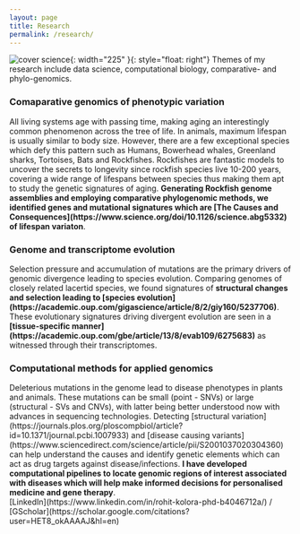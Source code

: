 ```yaml
---
layout: page
title: Research
permalink: /research/
---
```


![cover science](../images/science_cover.jpg){: width="225" }{: style="float: right"}
Themes of my research include data science, computational biology, comparative- and phylo-genomics.

<h3>Comaparative genomics of phenotypic variation</h3>
All living systems age with passing time, making aging an interestingly common phenomenon across the tree of life. In animals, maximum lifespan is usually similar to body size. However, there are a few exceptional species which defy this pattern such as Humans, Bowerhead whales, Greenland sharks, Tortoises, Bats and Rockfishes. Rockfishes are fantastic models to uncover the secrets to longevity since rockfish species live 10-200 years, covering a wide range of lifespans between species thus making them apt to study the genetic signatures of aging. <b>Generating Rockfish genome assemblies and employing comparative phylogenomic methods, we identified genes and mutational signatures which are [The Causes and Consequences](https://www.science.org/doi/10.1126/science.abg5332) of lifespan variaton</b>.

<h3>Genome and transcriptome evolution</h3>
Selection pressure and accumulation of mutations are the primary drivers of genomic divergence leading to species evolution. Comparing genomes of closely related lacertid species, we found signatures of <b>structural changes and selection leading to [species evolution](https://academic.oup.com/gigascience/article/8/2/giy160/5237706)</b>. These evolutionary signatures driving divergent evolution are seen in a <b>[tissue-specific manner](https://academic.oup.com/gbe/article/13/8/evab109/6275683)</b> as witnessed through their transcriptomes.

<h3>Computational methods for applied genomics</h3>
Deleterious mutations in the genome lead to disease phenotypes in plants and animals. These mutations can be small (point - SNVs) or large (structural - SVs and CNVs), with latter being better understood now with advances in sequencing technologies. Detecting [structural variation](https://journals.plos.org/ploscompbiol/article?id=10.1371/journal.pcbi.1007933) and [disease causing variants](https://www.sciencedirect.com/science/article/pii/S2001037020304360) can help understand the causes and identify genetic elements which can act as drug targets against disease/infections. <b>I have developed computational pipelines to locate genomic regions of interest associated with diseases which will help make informed decisions for personalised medicine and gene therapy</b>.

<br>
[LinkedIn](https://www.linkedin.com/in/rohit-kolora-phd-b4046712a/) / [GScholar](https://scholar.google.com/citations?user=HET8_okAAAAJ&hl=en) 
